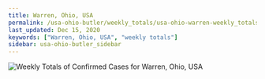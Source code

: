 ```yaml
---
title: Warren, Ohio, USA
permalink: /usa-ohio-butler/weekly_totals/usa-ohio-warren-weekly_totals.html
last_updated: Dec 15, 2020
keywords: ["Warren, Ohio, USA", "weekly totals"]
sidebar: usa-ohio-butler_sidebar
---
```


![Weekly Totals of Confirmed Cases for Warren, Ohio, USA](/covid_tracker/images/graphs/usa-ohio-warren-weekly_totals_graph.png)
